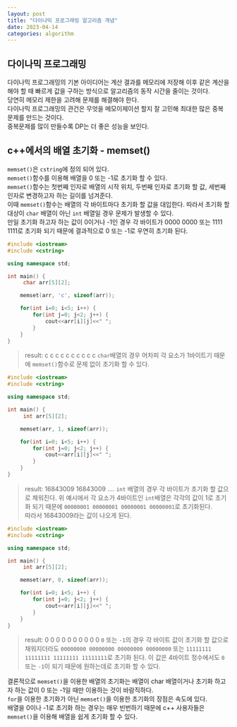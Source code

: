 ```yaml
---
layout: post
title: "다이나믹 프로그래밍 알고리즘 개념"
date: 2023-04-14
categories: algorithm
---
```


## 다이나믹 프로그래밍
다이나믹 프로그래밍의 기본 아이디어는 계산 결과를 메모리에 저장해 이후 같은 계산을 해야 할 때 빠르게 값을 구하는 방식으로 알고리즘의 동작 시간을 줄이는 것이다.  
당연히 메모리 제한을 고려해 문제를 해결해야 한다.  
다이나믹 프로그래밍의 관건은 무엇을 메모이제이션 할지 잘 고민해 최대한 많은 중복 문제를 만드는 것이다.  
중복문제를 많이 만들수록 DP는 더 좋은 성능을 보인다.

## c++에서의 배열 초기화 - memset()
`memset()`은 `cstring`에 정의 되어 있다.   
`memset()`함수를 이용해 배열을 0 또는 -1로 초기화 할 수 있다.  
`memset()`함수는 첫번째 인자로 배열의 시작 위치, 두번째 인자로 초기화 할 값, 세번째 인자로 변경하고자 하는 길이를 넘겨준다.  
이때 `memset()`함수는 배열의 각 바이트마다 초기화 할 값을 대입한다. 따라서 초기화 할 대상이 `char` 배열이 아닌 `int` 배열일 경우 문제가 발생할 수 있다.  
만일 초기화 하고자 하는 값이 0이거나 -1인 경우 각 바이트가 0000 0000 또는 1111 1111로 초기화 되기 때문에 결과적으로 0 또는 -1로 우연히 초기화 된다.  
```c++
#include <iostream>
#include <cstring>

using namespace std;

int main() {
     char arr[5][2];

    memset(arr, 'c', sizeof(arr));

    for(int i=0; i<5; i++) {
        for(int j=0; j<2; j++) {
            cout<<arr[i][j]<<" ";
        }
    }
}
```
> result: c c c c c c c c c c
`char`배열의 경우 어차피 각 요소가 1바이트기 때문에 `memset()`함수로 문제 없이 초기화 할 수 있다.

```c++
#include <iostream>
#include <cstring>

using namespace std;

int main() {
     int arr[5][2];

    memset(arr, 1, sizeof(arr));

    for(int i=0; i<5; i++) {
        for(int j=0; j<2; j++) {
            cout<<arr[i][j]<<" ";
        }
    }
}
```
> result: 16843009 16843009 ....
`int` 배열의 경우 각 바이트가 초기화 할 값으로 채워진다. 위 예시에서 각 요소가 4바이트인 `int`배열은 각각의 값이 1로 초기화 되기 때문에 `00000001 00000001 00000001 00000001`로 초기화된다.  
따라서 16843009라는 값이 나오게 된다.

```c++
#include <iostream>
#include <cstring>

using namespace std;

int main() {
     int arr[5][2];

    memset(arr, 0, sizeof(arr));

    for(int i=0; i<5; i++) {
        for(int j=0; j<2; j++) {
            cout<<arr[i][j]<<" ";
        }
    }
}
```
> result: 0 0 0 0 0 0 0 0 0 0
`0` 또는 `-1`의 경우 각 바이트 값이 초기화 할 값으로 채워지더라도 `00000000 00000000 00000000 00000000` 또는 `11111111 11111111 11111111 11111111`로 초기화 된다.
이 값은 4바이트 정수에서도 `0` 또는 `-1`이 되기 때문에 원하는데로 초기화 할 수 있다.


결론적으로 `memset()`을 이용한 배열의 초기화는 배열이 char 배열이거나 초기화 하고자 하는 값이 0 또는 -1일 때만 이용하는 것이 바람직하다.  
`for`을 이용한 초기화가 아닌 `memset()`을 이용한 초기화의 장점은 속도에 있다.  
배열을 0이나 -1로 초기화 하는 경우는 매우 빈번하기 때문에 c++ 사용자들은 `memset()`을 이용해 배열을 쉽게 초기화 할 수 있다.





